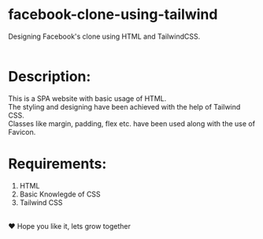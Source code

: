 # facebook-clone-using-tailwind
Designing Facebook's clone using HTML and TailwindCSS.
<br><br>

# Description:
This is a SPA website with basic usage of HTML.<br> The styling and designing have been achieved with the help of Tailwind CSS.<br>
Classes like margin, padding, flex etc. have been used along with the use of Favicon.<br>

# Requirements:
1. HTML<br>
2. Basic Knowlegde of CSS<br>
3. Tailwind CSS<br>

<br>
❤️ Hope you like it, lets grow together
